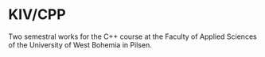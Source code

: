 # KIV/CPP

Two semestral works for the C++ course at the Faculty of Applied Sciences of the University of West Bohemia in Pilsen.
